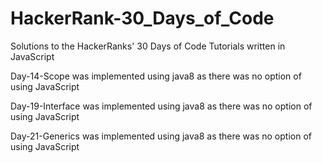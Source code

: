 # HackerRank-30_Days_of_Code
Solutions to the HackerRanks' 30 Days of Code Tutorials written in JavaScript


Day-14-Scope was implemented using java8 as there was no option of using JavaScript

Day-19-Interface was implemented using java8 as there was no option of using JavaScript

Day-21-Generics was implemented using java8 as there was no option of using JavaScript
